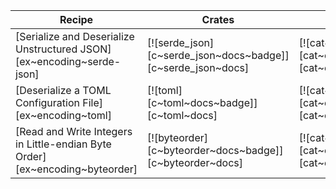 | Recipe | Crates | Categories |
|--------|--------|------------|
| [Serialize and Deserialize Unstructured JSON][ex~encoding~serde-json] | [![serde_json][c~serde_json~docs~badge]][c~serde_json~docs] | [![cat~encoding][cat~encoding~badge]][cat~encoding] |
| [Deserialize a TOML Configuration File][ex~encoding~toml] | [![toml][c~toml~docs~badge]][c~toml~docs] | [![cat~encoding][cat~encoding~badge]][cat~encoding] |
| [Read and Write Integers in Little-endian Byte Order][ex~encoding~byteorder] | [![byteorder][c~byteorder~docs~badge]][c~byteorder~docs] | [![cat~encoding][cat~encoding~badge]][cat~encoding] |
